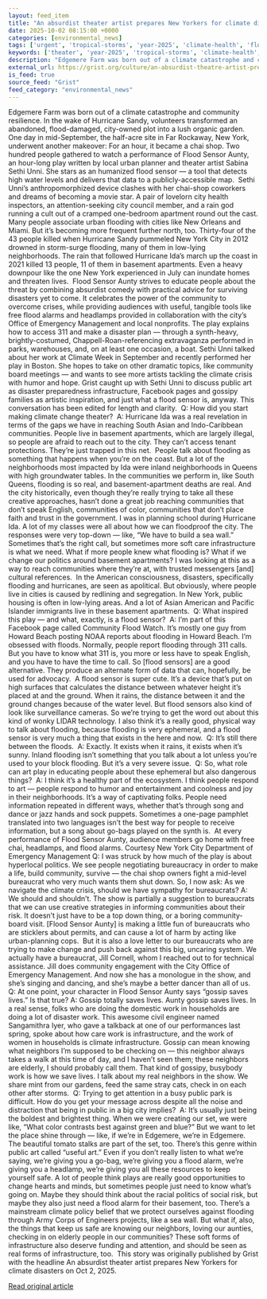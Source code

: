 ```yaml
---
layout: feed_item
title: "An absurdist theater artist prepares New Yorkers for climate disasters"
date: 2025-10-02 08:15:00 +0000
categories: [environmental_news]
tags: ['urgent', 'tropical-storms', 'year-2025', 'climate-health', 'flooding', 'public-health', 'extreme-weather', 'hurricane', 'pacific-region', 'oceania']
keywords: ['theater', 'year-2025', 'tropical-storms', 'climate-health', 'flooding', 'artist', 'absurdist', 'urgent']
description: "Edgemere Farm was born out of a climate catastrophe and community resilience"
external_url: https://grist.org/culture/an-absurdist-theatre-artist-prepares-new-yorkers-for-climate-disasters/
is_feed: true
source_feed: "Grist"
feed_category: "environmental_news"
---
```


Edgemere Farm was born out of a climate catastrophe and community resilience. In the wake of Hurricane Sandy, volunteers transformed an abandoned, flood-damaged, city-owned plot into a lush organic garden. One day in mid-September, the half-acre site in Far Rockaway, New York, underwent another makeover: For an hour, it became a chai shop. Two hundred people gathered to watch a performance of Flood Sensor Aunty, an hour-long play written by local urban planner and theater artist Sabina Sethi Unni. She stars as an humanized flood sensor — a tool that detects high water levels and delivers that data to a publicly-accessible map.&nbsp; Sethi Unni’s anthropomorphized device clashes with her chai-shop coworkers and dreams of becoming a movie star. A pair of lovelorn city health inspectors, an attention-seeking city council member, and a rain god running a cult out of a cramped one-bedroom apartment round out the cast. Many people associate urban flooding with cities like New Orleans and Miami. But it’s becoming more frequent further north, too. Thirty-four of the 43 people killed when Hurricane Sandy pummeled New York City in 2012 drowned in storm-surge flooding, many of them in low-lying neighborhoods. The rain that followed Hurricane Ida’s march up the coast in 2021 killed 13 people, 11 of them in basement apartments. Even a heavy downpour like the one New York experienced in July can inundate homes and threaten lives.&nbsp; Flood Sensor Aunty strives to educate people about the threat by combining absurdist comedy with practical advice for surviving disasters yet to come. It celebrates the power of the community to overcome crises, while providing audiences with useful, tangible tools like free flood alarms and headlamps provided in collaboration with the city’s Office of Emergency Management and local nonprofits. The play explains how to access 311 and make a disaster plan — through a synth-heavy, brightly-costumed, Chappell-Roan-referencing extravaganza performed in parks, warehouses, and, on at least one occasion, a boat. Sethi Unni talked about her work at Climate Week in September and recently performed her play in Boston. She hopes to take on other dramatic topics, like community board meetings — and wants to see more artists tackling the climate crisis with humor and hope. Grist caught up with Sethi Unni to discuss public art as disaster preparedness infrastructure, Facebook pages and gossipy families as artistic inspiration, and just what a flood sensor is, anyway. This conversation has been edited for length and clarity.&nbsp; Q: How did you start making climate change theater?&nbsp; A: Hurricane Ida was a real revelation in terms of the gaps we have in reaching South Asian and Indo-Caribbean communities. People live in basement apartments, which are largely illegal, so people are afraid to reach out to the city. They can’t access tenant protections. They’re just trapped in this net.&nbsp; People talk about flooding as something that happens when you’re on the coast. But a lot of the neighborhoods most impacted by Ida were inland neighborhoods in Queens with high groundwater tables. In the communities we perform in, like South Queens, flooding is so real, and basement-apartment deaths are real. And the city historically, even though they&#8217;re really trying to take all these creative approaches, hasn&#8217;t done a great job reaching communities that don&#8217;t speak English, communities of color, communities that don&#8217;t place faith and trust in the government. I was in planning school during Hurricane Ida. A lot of my classes were all about how we can floodproof the city. The responses were very top-down — like, “We have to build a sea wall.” Sometimes that’s the right call, but sometimes more soft care infrastructure is what we need. What if more people knew what flooding is? What if we change our politics around basement apartments? I was looking at this as a way to reach communities where they’re at, with trusted messengers [and] cultural references.&nbsp; In the American consciousness, disasters, specifically flooding and hurricanes, are seen as apolitical. But obviously, where people live in cities is caused by redlining and segregation. In New York, public housing is often in low-lying areas. And a lot of Asian American and Pacific Islander immigrants live in these basement apartments.&nbsp; Q: What inspired this play — and what, exactly, is a flood sensor?&nbsp; A: I’m part of this Facebook page called Community Flood Watch. It&#8217;s mostly one guy from Howard Beach posting NOAA reports about flooding in Howard Beach. I’m obsessed with floods. Normally, people report flooding through 311 calls. But you have to know what 311 is, you more or less have to speak English, and you have to have the time to call. So [flood sensors] are a good alternative. They produce an alternate form of data that can, hopefully, be used for advocacy.&nbsp; A flood sensor is super cute. It&#8217;s a device that&#8217;s put on high surfaces that calculates the distance between whatever height it&#8217;s placed at and the ground. When it rains, the distance between it and the ground changes because of the water level. But flood sensors also kind of look like surveillance cameras. So we’re trying to get the word out about this kind of wonky LIDAR technology. I also think it&#8217;s a really good, physical way to talk about flooding, because flooding is very ephemeral, and a flood sensor is very much a thing that exists in the here and now.&nbsp; Q: It’s still there between the floods.&nbsp; A: Exactly. It exists when it rains, it exists when it&#8217;s sunny. Inland flooding isn’t something that you talk about a lot unless you’re used to your block flooding. But it’s a very severe issue.&nbsp; Q: So, what role can art play in educating people about these ephemeral but also dangerous things?&nbsp; A: I think it’s a healthy part of the ecosystem. I think people respond to art — people respond to humor and entertainment and coolness and joy in their neighborhoods. It’s a way of captivating folks. People need information repeated in different ways, whether that’s through song and dance or jazz hands and sock puppets. Sometimes a one-page pamphlet translated into two languages isn’t the best way for people to receive information, but a song about go-bags played on the synth is.&nbsp; At every performance of Flood Sensor Aunty, audience members go home with free chai, headlamps, and flood alarms. Courtesy New York City Department of Emergency Management Q: I was struck by how much of the play is about hyperlocal politics. We see people negotiating bureaucracy in order to make a life, build community, survive — the chai shop owners fight a mid-level bureaucrat who very much wants them shut down. So, I now ask: As we navigate the climate crisis, should we have sympathy for bureaucrats? A: We should and shouldn’t. The show is partially a suggestion to bureaucrats that we can use creative strategies in informing communities about their risk. It doesn&#8217;t just have to be a top down thing, or a boring community-board visit. [Flood Sensor Aunty] is making a little fun of bureaucrats who are sticklers about permits, and can cause a lot of harm by acting like urban-planning cops.&nbsp; But it is also a love letter to our bureaucrats who are trying to make change and push back against this big, uncaring system. We actually have a bureaucrat, Jill Cornell, whom I reached out to for technical assistance. Jill does community engagement with the City Office of Emergency Management. And now she has a monologue in the show, and she’s singing and dancing, and she’s maybe a better dancer than all of us.&nbsp; Q: At one point, your character in Flood Sensor Aunty says “gossip saves lives.” Is that true? A: Gossip totally saves lives. Aunty gossip saves lives. In a real sense, folks who are doing the domestic work in households are doing a lot of disaster work. This awesome civil engineer named Sangamithra Iyer, who gave a talkback at one of our performances last spring, spoke about how care work is infrastructure, and the work of women in households is climate infrastructure. Gossip can mean knowing what neighbors I’m supposed to be checking on — this neighbor always takes a walk at this time of day, and I haven’t seen them; these neighbors are elderly, I should probably call them. That kind of gossipy, busybody work is how we save lives. I talk about my real neighbors in the show. We share mint from our gardens, feed the same stray cats, check in on each other after storms.&nbsp; Q: Trying to get attention in a busy public park is difficult. How do you get your message across despite all the noise and distraction that being in public in a big city implies?&nbsp; A: It’s usually just being the boldest and brightest thing. When we were creating our set, we were like, &#8220;What color contrasts best against green and blue?&#8221; But we want to let the place shine through — like, if we’re in Edgemere, we’re in Edgemere. The beautiful tomato stalks are part of the set, too. There’s this genre within public art called “useful art.” Even if you don’t really listen to what we’re saying, we’re giving you a go-bag, we&#8217;re giving you a flood alarm, we&#8217;re giving you a headlamp, we&#8217;re giving you all these resources to keep yourself safe. A lot of people think plays are really good opportunities to change hearts and minds, but sometimes people just need to know what&#8217;s going on. Maybe they should think about the racial politics of social risk, but maybe they also just need a flood alarm for their basement, too. There’s a mainstream climate policy belief that we protect ourselves against flooding through Army Corps of Engineers projects, like a sea wall. But what if, also, the things that keep us safe are knowing our neighbors, loving our aunties, checking in on elderly people in our communities? These soft forms of infrastructure also deserve funding and attention, and should be seen as real forms of infrastructure, too.&nbsp; This story was originally published by Grist with the headline An absurdist theater artist prepares New Yorkers for climate disasters on Oct 2, 2025.

[Read original article](https://grist.org/culture/an-absurdist-theatre-artist-prepares-new-yorkers-for-climate-disasters/)
